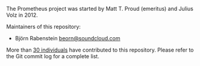 The Prometheus project was started by Matt T. Proud (emeritus) and
Julius Volz in 2012.

Maintainers of this repository:

* Björn Rabenstein <beorn@soundcloud.com>

More than [30 individuals][1] have contributed to this repository. Please refer
to the Git commit log for a complete list.

[1]: https://github.com/prometheus/client_golang/graphs/contributors
